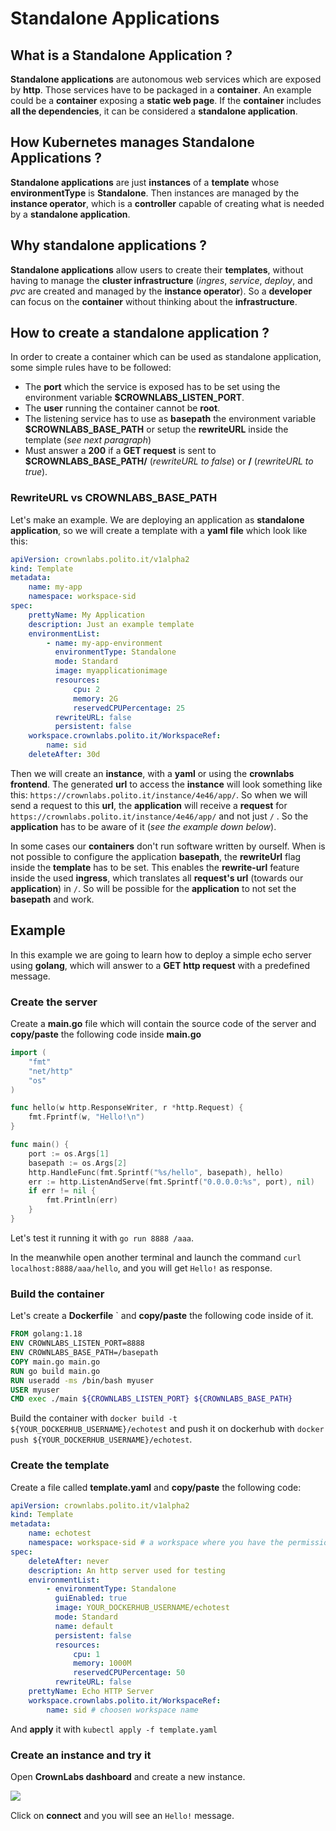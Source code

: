 # Standalone Applications

## What is a Standalone Application ?

**Standalone applications** are autonomous web services which are exposed by **http**. Those services have to be packaged in a **container**.
An example could be a **container** exposing a **static web page**. If the **container** includes **all the dependencies**, it can be considered a **standalone application**.

## How Kubernetes manages Standalone Applications ?

**Standalone applications** are just **instances** of a **template** whose **environmentType** is **Standalone**. Then instances are managed by the **instance operator**, which is a **controller** capable of creating what is needed by a **standalone application**.

## Why standalone applications ?

**Standalone applications** allow users to create their **templates**, without having to manage the **cluster infrastructure** (_ingres_, _service_, _deploy_, and _pvc_ are created and managed by the **instance operator**). So a **developer** can focus on the **container** without thinking about the **infrastructure**.

## How to create a standalone application ?

In order to create a container which can be used as standalone application, some simple rules have to be followed:

-   The **port** which the service is exposed has to be set using the environment variable **$CROWNLABS_LISTEN_PORT**.
-   The **user** running the container cannot be **root**.
-   The listening service has to use as **basepath** the environment variable **$CROWNLABS_BASE_PATH** or setup the **rewriteURL** inside the template (_see next paragraph_)
-   Must answer a **200** if a **GET request** is sent to **$CROWNLABS_BASE_PATH/** (_rewriteURL to false_) or **/** (_rewriteURL to true_).

### RewriteURL vs CROWNLABS_BASE_PATH

Let's make an example. We are deploying an application as **standalone application**, so we will create a template with a **yaml file** which look like this:

```yaml
apiVersion: crownlabs.polito.it/v1alpha2
kind: Template
metadata:
    name: my-app
    namespace: workspace-sid
spec:
    prettyName: My Application
    description: Just an example template
    environmentList:
        - name: my-app-environment
          environmentType: Standalone
          mode: Standard
          image: myapplicationimage
          resources:
              cpu: 2
              memory: 2G
              reservedCPUPercentage: 25
          rewriteURL: false
          persistent: false
    workspace.crownlabs.polito.it/WorkspaceRef:
        name: sid
    deleteAfter: 30d
```

Then we will create an **instance**, with a **yaml** or using the **crownlabs frontend**. The generated **url** to access the **instance** will look something like this: `https://crownlabs.polito.it/instance/4e46/app/`. So when we will send a request to this **url**, the **application** will receive a **request** for `https://crownlabs.polito.it/instance/4e46/app/` and not just `/` . So the **application** has to be aware of it (_see the example down below_).

In some cases our **containers** don't run software written by ourself. When is not possible to configure the application **basepath**, the **rewriteUrl** flag inside the **template** has to be set. This enables the **rewrite-url** feature inside the used **ingress**, which translates all **request's url** (towards our **application**) in `/`. So will be possible for the **application** to not set the **basepath** and work.

## Example

In this example we are going to learn how to deploy a simple echo server using **golang**, which will answer to a **GET http request** with a predefined message.

### Create the server

Create a **main.go** file which will contain the source code of the server and **copy/paste** the following code inside **main.go**

```go
import (
	"fmt"
	"net/http"
	"os"
)

func hello(w http.ResponseWriter, r *http.Request) {
	fmt.Fprintf(w, "Hello!\n")
}

func main() {
	port := os.Args[1]
	basepath := os.Args[2]
	http.HandleFunc(fmt.Sprintf("%s/hello", basepath), hello)
	err := http.ListenAndServe(fmt.Sprintf("0.0.0.0:%s", port), nil)
	if err != nil {
		fmt.Println(err)
	}
}
```

Let's test it running it with `go run 8888 /aaa`.

In the meanwhile open another terminal and launch the command `curl localhost:8888/aaa/hello`, and you will get `Hello!` as response.

### Build the container

Let's create a **Dockerfile** ` and **copy/paste** the following code inside of it.

```dockerfile
FROM golang:1.18
ENV CROWNLABS_LISTEN_PORT=8888
ENV CROWNLABS_BASE_PATH=/basepath
COPY main.go main.go
RUN go build main.go
RUN useradd -ms /bin/bash myuser
USER myuser
CMD exec ./main ${CROWNLABS_LISTEN_PORT} ${CROWNLABS_BASE_PATH}
```

Build the container with `docker build -t ${YOUR_DOCKERHUB_USERNAME}/echotest` and push it on dockerhub with `docker push ${YOUR_DOCKERHUB_USERNAME}/echotest`.

### Create the template

Create a file called **template.yaml** and **copy/paste** the following code:

```yaml
apiVersion: crownlabs.polito.it/v1alpha2
kind: Template
metadata:
    name: echotest
    namespace: workspace-sid # a workspace where you have the permission to create templates
spec:
    deleteAfter: never
    description: An http server used for testing
    environmentList:
        - environmentType: Standalone
          guiEnabled: true
          image: YOUR_DOCKERHUB_USERNAME/echotest
          mode: Standard
          name: default
          persistent: false
          resources:
              cpu: 1
              memory: 1000M
              reservedCPUPercentage: 50
          rewriteURL: false
    prettyName: Echo HTTP Server
    workspace.crownlabs.polito.it/WorkspaceRef:
        name: sid # choosen workspace name
```

And **apply** it with `kubectl apply -f template.yaml`

### Create an instance and try it

Open **CrownLabs dashboard** and create a new instance.

<img align="left" src="./docs/img.png"><br>

Click on **connect** and you will see an `Hello!` message.
